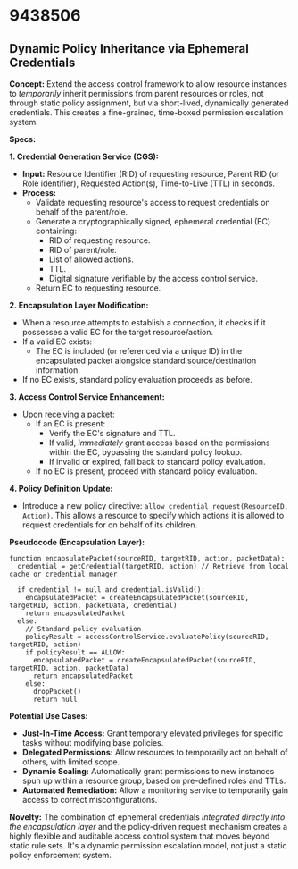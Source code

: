 # 9438506

## Dynamic Policy Inheritance via Ephemeral Credentials

**Concept:** Extend the access control framework to allow resource instances to *temporarily* inherit permissions from parent resources or roles, not through static policy assignment, but via short-lived, dynamically generated credentials. This creates a fine-grained, time-boxed permission escalation system.

**Specs:**

**1. Credential Generation Service (CGS):**

*   **Input:** Resource Identifier (RID) of requesting resource, Parent RID (or Role identifier), Requested Action(s), Time-to-Live (TTL) in seconds.
*   **Process:**
    *   Validate requesting resource's access to request credentials on behalf of the parent/role.
    *   Generate a cryptographically signed, ephemeral credential (EC) containing:
        *   RID of requesting resource.
        *   RID of parent/role.
        *   List of allowed actions.
        *   TTL.
        *   Digital signature verifiable by the access control service.
    *   Return EC to requesting resource.

**2. Encapsulation Layer Modification:**

*   When a resource attempts to establish a connection, it checks if it possesses a valid EC for the target resource/action.
*   If a valid EC exists:
    *   The EC is included (or referenced via a unique ID) in the encapsulated packet alongside standard source/destination information.
*   If no EC exists, standard policy evaluation proceeds as before.

**3. Access Control Service Enhancement:**

*   Upon receiving a packet:
    *   If an EC is present:
        *   Verify the EC's signature and TTL.
        *   If valid, *immediately* grant access based on the permissions within the EC, bypassing the standard policy lookup.
        *   If invalid or expired, fall back to standard policy evaluation.
    *   If no EC is present, proceed with standard policy evaluation.

**4. Policy Definition Update:**

*   Introduce a new policy directive: `allow_credential_request(ResourceID, Action)`.  This allows a resource to specify which actions it is allowed to request credentials for on behalf of its children.

**Pseudocode (Encapsulation Layer):**

```
function encapsulatePacket(sourceRID, targetRID, action, packetData):
  credential = getCredential(targetRID, action) // Retrieve from local cache or credential manager

  if credential != null and credential.isValid():
    encapsulatedPacket = createEncapsulatedPacket(sourceRID, targetRID, action, packetData, credential)
    return encapsulatedPacket
  else:
    // Standard policy evaluation
    policyResult = accessControlService.evaluatePolicy(sourceRID, targetRID, action)
    if policyResult == ALLOW:
      encapsulatedPacket = createEncapsulatedPacket(sourceRID, targetRID, action, packetData)
      return encapsulatedPacket
    else:
      dropPacket()
      return null
```

**Potential Use Cases:**

*   **Just-In-Time Access:** Grant temporary elevated privileges for specific tasks without modifying base policies.
*   **Delegated Permissions:** Allow resources to temporarily act on behalf of others, with limited scope.
*   **Dynamic Scaling:**  Automatically grant permissions to new instances spun up within a resource group, based on pre-defined roles and TTLs.
*   **Automated Remediation:**  Allow a monitoring service to temporarily gain access to correct misconfigurations.

**Novelty:** The combination of ephemeral credentials *integrated directly into the encapsulation layer* and the policy-driven request mechanism creates a highly flexible and auditable access control system that moves beyond static rule sets.  It's a dynamic permission escalation model, not just a static policy enforcement system.